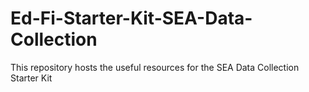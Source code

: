 # Ed-Fi-Starter-Kit-SEA-Data-Collection
This repository hosts the useful resources for the SEA Data Collection Starter Kit
